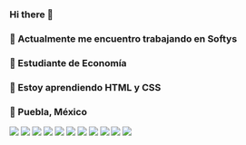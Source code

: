 ### Hi there 👋



 ### 💼 Actualmente me encuentro trabajando en Softys 
### 📝 Estudiante de Economía
### 🌱 Estoy aprendiendo HTML y CSS
 ### 📍  Puebla, México

<img src="https://img.shields.io/badge/LinkedIn-0077B5?style=for-the-badge&logo=linkedin&logoColor=white}" />

<img src="https://img.shields.io/badge/Microsoft_Excel-217346?style=for-the-badge&logo=microsoft-excel&logoColor=white" />

<img src="https://img.shields.io/badge/R-276DC3?style=for-the-badge&logo=r&logoColor=white" />
<img src="https://img.shields.io/badge/HTML5-E34F26?style=for-the-badge&logo=html5&logoColor=white" />
<img src="https://img.shields.io/badge/CSS3-1572B6?style=for-the-badge&logo=css3&logoColor=white" />
<img src=" https://img.shields.io/badge/Visual_Studio_Code-0078D4?style=for-the-badge&logo=visual%20studio%20code&logoColor=white" />
<img src=" https://img.shields.io/badge/RStudio-75AADB?style=for-the-badge&logo=RStudio&logoColor=white" />
<img src=" https://img.shields.io/badge/Discord-5865F2?style=for-the-badge&logo=discord&logoColor=white" />
<img src="https://img.shields.io/badge/Riot_Games-D32936?style=for-the-badge&logo=riot-games&logoColor=white" />
<img src="https://img.shields.io/badge/Datacamp-05192D?style=for-the-badge&logo=datacamp&logoColor=65FF8F" />
<img src="https://img.shields.io/badge/Oracle-F80000?style=for-the-badge&logo=Oracle&logoColor=white" />





	







 



 

 
